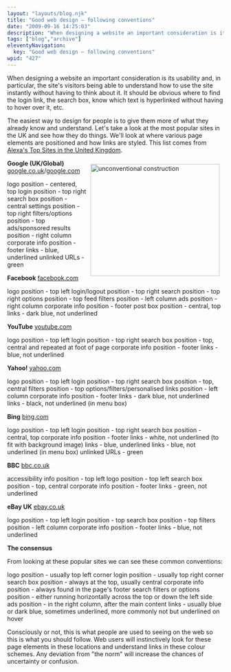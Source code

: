 ```yaml
---
layout: "layouts/blog.njk"
title: "Good web design – following conventions"
date: "2009-09-16 14:25:03"
description: "When designing a website an important consideration is its usability and, in particular, the site's visitors being able to understand how to use the site instantly without having to think about it"
tags: ["blog","archive"]
eleventyNavigation:
  key: "Good web design – following conventions"
wpid: "427"
---
```

When designing a website an important consideration is its usability and, in particular, the site's visitors being able to understand how to use the site instantly without having to think about it. It should be obvious where to find the login link, the search box, know which text is hyperlinked without having to hover over it, etc.

The easiest way to design for people is to give them more of what they already know and understand. Let's take a look at the most popular sites in the UK and see how they do things. We'll look at where various page elements are positioned and how links are styled. This list comes from <a title="alexa.com" href="http://www.alexa.com/topsites/countries/GB" target="_blank">Alexa's Top Sites in the United Kingdom</a>.

<img class="alignright" style="float: right;border: 0;margin: 10px" src="http://www.chris-smith-web.com/wp-content/uploads/2009/09/wooden-blocks.jpg" alt="unconventional construction" width="300" height="260" /><strong>Google (UK/Global)</strong>
<a title="google.co.uk" href="http://google.co.uk" target="_blank"> google.co.uk</a>/<a title="google.com" href="http://google.com" target="_blank">google.com</a>

logo position - centered, top
login position - top right
search box position - central
settings position - top right
filters/options position - top
ads/sponsored results position - right column
corporate info position - footer
links - blue, underlined
unlinked URLs - green

<strong>Facebook</strong>
<a title="facebook.com" href="http://facebook.com" target="_blank"> facebook.com</a>

logo position - top left
login/logout position - top right
search position - top right
options position - top
feed filters position - left column
ads position  - right column
corporate info position - footer
post box position - central, top
links - dark blue, not underlined

<strong>YouTube</strong>
<a title="youtube.com" href="http://youtube.com" target="_blank"> youtube.com</a>

logo position - top left
login position - top right
search box position - top, central and repeated at foot of page
corporate info position - footer
links - blue, not underlined

<strong>Yahoo!</strong>
<a title="yahoo.com" href="http://yahoo.com" target="_blank"> yahoo.com</a>

logo position - top left
login position - top right
search box position - top, central
filters position - top
options/filters/personalised links position - left column
corporate info position - footer
links - dark blue, not underlined
links - black, not underlined (in menu box)

<strong>Bing</strong>
<a title="bing.com" href="http://bing.com" target="_blank">bing.com</a>

logo position - top left
login position - top right
search box position - central, top
corporate info position - footer
links - white, not underlined (to fit with background image)
links - blue, underlined
links - blue, not underlined (in menu box)
unlinked URLs - green

<strong>BBC</strong>
<a title="bbc.co.uk" href="http://bbc.co.uk" target="_blank"> bbc.co.uk</a>

accessibility info position - top left
logo position - top left
search box position - top, central
corporate info position - footer
links - green, not underlined

<strong>eBay UK</strong>
<a title="ebay.co.uk" href="http://ebay.co.uk" target="_blank"> ebay.co.uk</a>

logo position - top left
login position - top
search box position - top
filters position - left column
corporate info position - footer
links - blue, not underlined

<strong>The consensus</strong>

From looking at these popular sites we can see these common conventions:

logo position - usually top left corner
login position - usually top right corner
search box position - always at the top, usually central
corporate info position - always found in the page's footer
search filters or options position - either running horizontally across the top or down the left side
ads position - in the right column, after the main content
links - usually blue or dark blue, sometimes underlined, more commonly not but underlined on hover

Consciously or not, this is what people are used to seeing on the web so this is what you should follow. Web users will instinctively look for these page elements in these locations and understand links in these colour schemes. Any deviation from "the norm" will increase the chances of uncertainty or confusion.
